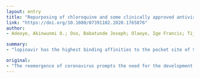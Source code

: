 ```yaml
---
layout: entry
title: "Repurposing of chloroquine and some clinically approved antiviral drugs as effective therapeutics to prevent cellular entry and replication of coronavirus"
link: "https://doi.org/10.1080/07391102.2020.1765876"
author:
- Adeoye, Akinwunmi O.; Oso, Babatunde Joseph; Olaoye, Ige Francis; Tijjani, Habibu; Adebayo, Ahmed I.

summary:
- "lopinavir has the highest binding affinities to the pocket site of SARS-CoV spike glycoprotein/ACE-2 complex. The amino acids Asp269, Leu370, His374, and His345 were predicted as the key residues for binding to human SARS."

original:
- "The reemergence of coronavirus prompts the need for the development of effective therapeutics to prevent the cellular entry and replication of coronavirus. This study demonstrated the putative inhibitory potential of lopinavir, remdesivir, oseltamir, azithromycin, ribavirin, and chloroquine towards V-ATPase, protein kinase A, SARS-CoV spike glycoprotein/ACE-2 complex and viral proteases. The pharmacodynamic and pharmacokinetic properties were predicted through the pkCSM server while the corresponding binding affinity of the selected drugs towards the proteins was computed using AutodockVina Screening tool. The ADMET properties revealed all the drugs possess drug-like properties. Lopinavir has the highest binding affinities to the pocket site of SARS-CoV spike glycoprotein/ACE-2 complex, cyclic AMP-dependent protein kinase A and 3-Chymotrypsin like protease while redemsivir has the highest binding affinities for vacuolar proton-translocating ATPase (V-ATPase) and papain-like proteins. The amino acids Asp269, Leu370, His374, and His345 were predicted as the key residues for lopinavir binding to human SARS-CoV spike glycoprotein/ACE-2 complex while His378, Tyr515, Leu73, Leu100, Phe32 and Phe40 for remdesivir and Tyr510, Phe504, Met62, Tyr50, and His378 were predicted for azithromycin as the key residues for binding to SARS-CoV spike glycoprotein/ACE-2 complex. Moreover, it was also observed that chloroquine has appreciable binding affinities for 3-Chymotrpsin- like protease and cyclic AMP-dependent protein kinase A when compared to Oseltamivir and ribavirin. The study provided evidence suggesting putative repurposing of the selected drugs for the development of valuable drugs for the prevention of cellular entry and replication of coronavirus."
---
```


